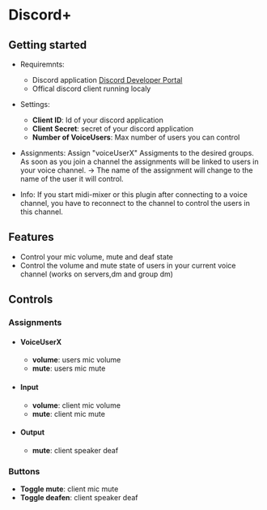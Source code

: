 # Discord+

## Getting started

- Requiremnts:
    - Discord application [Discord Developer Portal](https://discord.com/developers/applications)
    - Offical discord client running localy

- Settings:
    - **Client ID**: Id of your discord application
    - **Client Secret**: secret of your discord application
    - **Number of VoiceUsers**: Max number of users you can control

- Assignments:
    Assign "voiceUserX" Assigments to the desired groups.
    As soon as you join a channel the assignments will be linked to users in your voice channel.
    -> The name of the assignment will change to the name of the user it will control.

- Info:
    If you start midi-mixer or this plugin after connecting to a voice channel, you have to reconnect to the channel to control the users in this channel.

## Features

- Control your mic volume, mute and deaf state
- Control the volume and mute state of users in your current voice channel (works on servers,dm and group dm)

## Controls

### Assignments

- #### VoiceUserX
  - **volume**: users mic volume
  - **mute**: users mic mute

- #### Input
  - **volume**: client mic volume
  - **mute**: client mic mute

- #### Output
  - **mute**: client speaker deaf

### Buttons

- **Toggle mute**: client mic mute
- **Toggle deafen**: client speaker deaf
